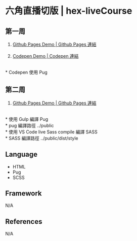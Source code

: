 # 六角直播切版 | hex-liveCourse

## 第一周
<ol>
  <li>
    <a href="https://kevinshu1995.github.io/hex-liveCourse/week1/index.html">Github Pages Demo | Github Pages 連結</a>
  </li>
<br>
  <li>
    <a href="https://codepen.io/kevinshu/pen/qBOEYJY">Codepen Demo | Codepen 連結</a>
  </li>
</ol>
<br>
* Codepen 使用 Pug

## 第二周
<ol>
  <li>
    <a href="https://kevinshu1995.github.io/hex-liveCourse/week2/public/index.html">Github Pages Demo | Github Pages 連結</a>
  </li>
</ol>
<br>
* 使用 Gulp 編譯 Pug
<br>  
* pug 編譯路徑 ../public
<br>
* 使用 VS Code live Sass compile 編譯 SASS
<br>
  * SASS 編譯路徑 ../public/dist/style
<br>

## Language
<ul>
 <li>HTML</li>
 <li>Pug</li>
 <li>SCSS</li>
</ul>

## Framework
N/A

## References
N/A
